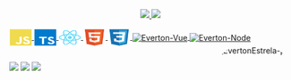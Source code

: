
  

<div align="center">
  <a href="https://github.com/EvertonAdame">
  <img height="180em" src="https://github-readme-stats.vercel.app/api?username=EvertonAdame&show_icons=true&theme=radical&include_all_commits=true&count_private=true"/>
  <img height="180em" src="https://github-readme-stats.vercel.app/api/top-langs/?username=EvertonAdame&layout=compact&langs_count=7&theme=radical"/>
</div>
  
  <div style="display: inline_block"><br>
  <img align="center" alt="Everton-Js" height="30" width="40" src="https://raw.githubusercontent.com/devicons/devicon/master/icons/javascript/javascript-plain.svg">
  <img align="center" alt="Everton-Ts" height="30" width="40" src="https://raw.githubusercontent.com/devicons/devicon/master/icons/typescript/typescript-plain.svg">
  <img align="center" alt="Everton-React" height="30" width="40" src="https://raw.githubusercontent.com/devicons/devicon/master/icons/react/react-original.svg">
  <img align="center" alt="Everton-HTML" height="30" width="40" src="https://raw.githubusercontent.com/devicons/devicon/master/icons/html5/html5-original.svg">
  <img align="center" alt="Everton-CSS" height="30" width="40" src="https://raw.githubusercontent.com/devicons/devicon/master/icons/css3/css3-original.svg">
  <img align="center" alt="Everton-Vue" height='30' width="40" src="https://cdn.jsdelivr.net/gh/devicons/devicon/icons/vuejs/vuejs-original.svg" />
  <img align="center" alt="Everton-Node" height='30' width="40" src="https://cdn.jsdelivr.net/gh/devicons/devicon/icons/nodejs/nodejs-original.svg" />
  <img align="right" alt="EvertonEstrela-pic" height="150" style="border-radius:50px;" src="https://media.giphy.com/media/pX9f5PuakNat4hLjUP/giphy.gif">
</div>
  
  ##
  
 <div>
  <a href="https://www.instagram.com/fullon.dev/" target="_blank"><img src="https://img.shields.io/badge/-Instagram-%23E4405F?style=for-the-badge&logo=instagram&logoColor=white" target="_blank"></a>
  <a href = "mailto:evertonadame4@gmail.com"><img src="https://img.shields.io/badge/Gmail-D14836?style=for-the-badge&logo=gmail&logoColor=white" target="_blank"></a>
  <a href="https://www.linkedin.com/in/everton-adame-3a077815a/" target="_blank"><img src="https://img.shields.io/badge/-LinkedIn-%230077B5?style=for-the-badge&logo=linkedin&logoColor=white" target="_blank"></a> 
 </div>
